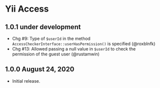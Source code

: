 # Yii Access

## 1.0.1 under development

- Chg #9: Type of `$userId` in the method `AccessCheckerInterface::userHasPermission()` is specified (@roxblnfk)
- Chg #13: Allowed passing a null value in `$userId` to check the permission of the guest user (@rustamwin)

## 1.0.0 August 24, 2020

- Initial release.
